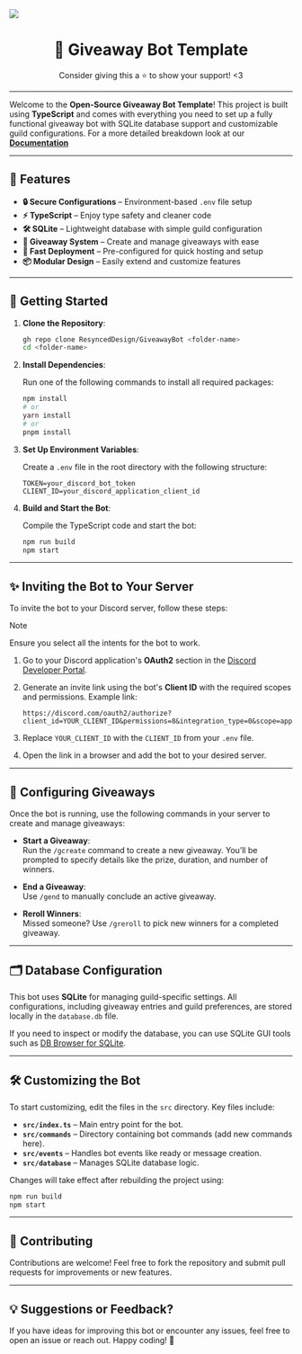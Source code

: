 <a href="https://docs.resynced.design/giveaway-bot/introduction" align="center">
    <img src="https://r2.resynced.design/cdn/01JFB8A2RZRMCHH6RBYP32R40B.png" align="center" />
</a>

<h1 align="center">🎉 Giveaway Bot Template</h1>

<p align="center">Consider giving this a ⭐ to show your support! <3</p>

---

Welcome to the **Open-Source Giveaway Bot Template**! This project is built using **TypeScript** and comes with everything you need to set up a fully functional giveaway bot with SQLite database support and customizable guild configurations. For a more detailed breakdown look at our **[Documentation](https://docs.resynced.design/giveaway-bot/introduction)**

---

## 🌟 Features

-   **🔒 Secure Configurations** – Environment-based `.env` file setup
-   **⚡ TypeScript** – Enjoy type safety and cleaner code
-   **🛠 SQLite** – Lightweight database with simple guild configuration
-   **🎁 Giveaway System** – Create and manage giveaways with ease
-   **🚀 Fast Deployment** – Pre-configured for quick hosting and setup
-   **📦 Modular Design** – Easily extend and customize features

---

## 🚀 Getting Started

1. **Clone the Repository**:

    ```bash
    gh repo clone ResyncedDesign/GiveawayBot <folder-name>
    cd <folder-name>
    ```

2. **Install Dependencies**:

    Run one of the following commands to install all required packages:

    ```bash
    npm install
    # or
    yarn install
    # or
    pnpm install
    ```

3. **Set Up Environment Variables**:

    Create a `.env` file in the root directory with the following structure:

    ```plaintext
    TOKEN=your_discord_bot_token
    CLIENT_ID=your_discord_application_client_id
    ```

4. **Build and Start the Bot**:

    Compile the TypeScript code and start the bot:

    ```bash
    npm run build
    npm start
    ```

---

## ✨ Inviting the Bot to Your Server

To invite the bot to your Discord server, follow these steps:

> [!NOTE]  
> Ensure you select all the intents for the bot to work. 

1. Go to your Discord application's **OAuth2** section in the [Discord Developer Portal](https://discord.com/developers/applications).
2. Generate an invite link using the bot's **Client ID** with the required scopes and permissions. Example link:

    ```plaintext
    https://discord.com/oauth2/authorize?client_id=YOUR_CLIENT_ID&permissions=8&integration_type=0&scope=applications.commands+bot
    ```

3. Replace `YOUR_CLIENT_ID` with the `CLIENT_ID` from your `.env` file.
4. Open the link in a browser and add the bot to your desired server.

---

## 📜 Configuring Giveaways

Once the bot is running, use the following commands in your server to create and manage giveaways:

-   **Start a Giveaway**:  
    Run the `/gcreate` command to create a new giveaway. You’ll be prompted to specify details like the prize, duration, and number of winners.

-   **End a Giveaway**:  
    Use `/gend` to manually conclude an active giveaway.

-   **Reroll Winners**:  
    Missed someone? Use `/greroll` to pick new winners for a completed giveaway.

---

## 🗂 Database Configuration

This bot uses **SQLite** for managing guild-specific settings. All configurations, including giveaway entries and guild preferences, are stored locally in the `database.db` file.

If you need to inspect or modify the database, you can use SQLite GUI tools such as [DB Browser for SQLite](https://sqlitebrowser.org/).

---

## 🛠️ Customizing the Bot

To start customizing, edit the files in the `src` directory. Key files include:

-   **`src/index.ts`** – Main entry point for the bot.
-   **`src/commands`** – Directory containing bot commands (add new commands here).
-   **`src/events`** – Handles bot events like ready or message creation.
-   **`src/database`** – Manages SQLite database logic.

Changes will take effect after rebuilding the project using:

```bash
npm run build
npm start
```

---

## 🤝 Contributing

Contributions are welcome! Feel free to fork the repository and submit pull requests for improvements or new features.

---

## 💡 Suggestions or Feedback?

If you have ideas for improving this bot or encounter any issues, feel free to open an issue or reach out. Happy coding! 🎉
